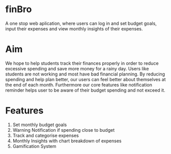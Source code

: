 # finBro
A one stop web aplication, where users can log in and set budget goals, input their expenses and view monthly insights of their expenses.
# Aim

We hope to help students track their finances properly in order to reduce excessive spending and save more money for a rainy day. Users like students are not working and most have bad financial planning. By reducing spending and help plan better, our users can feel better about themselves at the end of each month. Furthermore our core features like notification reminder helps user to be aware of their budget spending and not exceed it.

# Features
1. Set monthly budget goals
2. Warning Notification if spending close to budget
3. Track and categorise expenses
4. Monthly Insights with chart breakdown of expenses
5. Gamification System
